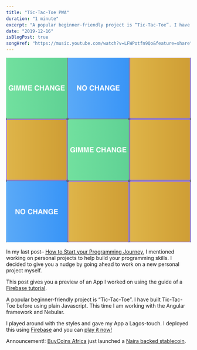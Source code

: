```yaml
---
title: "Tic-Tac-Toe PWA"
duration: "1 minute"
excerpt: "A popular beginner-friendly project is “Tic-Tac-Toe”. I have built Tic-Tac-Toe before using plain Javascript. This time I am working with the Angular..."
date: "2019-12-16"
isBlogPost: true
songHref: "https://music.youtube.com/watch?v=LFWPotfn9Qo&feature=share" 
---
```


<div class="w-64 h-64 mx-auto">

![Tic-Tac-Toe](./../../images/tic-tac-toe.jpg)

</div>



In my last post– <a class=pink-link href="/blog/how-to-start-your-programming-journey/">How to Start your Programming Journey</a>, I mentioned working on personal projects to help build your programming skills. I decided to give you a nudge by going ahead to work on a new personal project myself.

This post gives you a preview of an App I worked on using the guide of a <a class=pink-link href="https://www.youtube.com/watch?v=G0bBLvWXBvc">Firebase tutorial</a>.

A popular beginner-friendly project is “Tic-Tac-Toe”. I have built Tic-Tac-Toe before using plain Javascript. This time I am working with the Angular framework and Nebular.

I played around with the styles and gave my App a Lagos-touch. I deployed this using <a class="pink-link" href="https://bit.ly/3bHRfVF">Firebase</a> and you can
<a class="pink-link" href="https://myapp-3943c.firebaseapp.com">play it now!</a> 

Announcement!: <a href="https://buycoins.africa">BuyCoins Africa</a> just launched a <a class="pink-link" href="https://ngnt.org">Naira backed stablecoin</a>.
